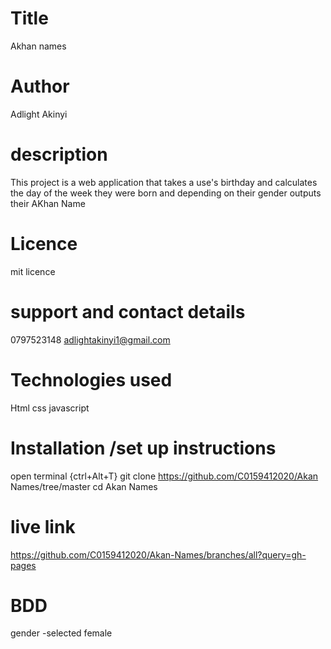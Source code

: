 # Title
Akhan names 
# Author
Adlight Akinyi
# description

This project is a web application that takes a use's birthday and calculates the day of the week they were born and depending on their gender outputs  their AKhan  Name
# Licence
mit licence
# support and contact details
0797523148
adlightakinyi1@gmail.com
# Technologies used
Html
css
javascript 

# Installation /set up instructions
open terminal {ctrl+Alt+T}
git clone https://github.com/C0159412020/Akan Names/tree/master
cd Akan Names
# live link
https://github.com/C0159412020/Akan-Names/branches/all?query=gh-pages
# BDD
gender -selected female


